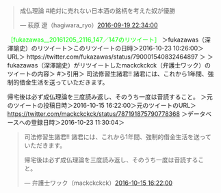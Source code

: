 <blockquote class="twitter-tweet" lang="ja"><p>成仏理論
 #絶対に売れない日本酒の銘柄を考えた奴が優勝</p>&mdash; 萩原 遼（hagiwara_ryo）<a href="https://twitter.com/hagiwara_ryo/status/777863533132328960">2016-09-19 22:34:00</a></blockquote>
<script async src="//platform.twitter.com/widgets.js" charset="utf-8"></script></div>

<div class="retweetline"  style="margin: 10px;" id="20161205_2116_147"><span style="color: #00ff00">［fukazawas__20161205_2116_147／147のリツイート］</span>
＞fukazawas（深澤諭史）のリツイート＞このリツイートの日時＞2016-10-23 10:26:00＞ URL＞ https://twitter.com/fukazawas/status/790001540832464897 ＞
＞fukazawas（深澤諭史）がリツイートしたmackckckck（弁護士ワック）のツイートの内容＞
#＞引用＞ 司法修習生諸君!!
諸君には、これから1年間、強制的借金生活を送っていただきます。

帰宅後は必ず成仏理論を三度読み返し、そのうち一度は音読すること。
＞元のツイートの投稿日時＞2016-10-15 16:22:00＞元のツイートのURL＞ https://twitter.com/mackckckck/status/787191875790778368
＞データベースへの登録日時＞2016-10-23 11:30:04＞

<blockquote class="twitter-tweet" lang="ja"><p>司法修習生諸君!!
諸君には、これから1年間、強制的借金生活を送っていただきます。

帰宅後は必ず成仏理論を三度読み返し、そのうち一度は音読すること。</p>&mdash; 弁護士ワック（mackckckck）<a href="https://twitter.com/mackckckck/status/787191875790778368">2016-10-15 16:22:00</a></blockquote>
<script async src="//platform.twitter.com/widgets.js" charset="utf-8"></script></div>
